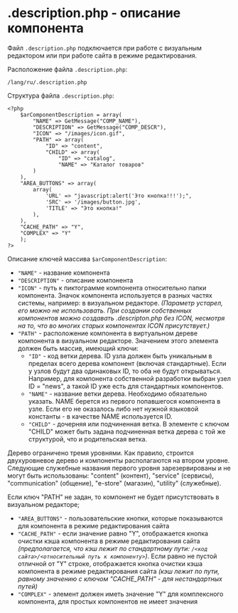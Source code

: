 # .description.php - описание компонента
Файл `.description.php` подключается при работе с визуальным редактором или при работе сайта в режиме редактирования.

Расположение файла `.description.php`:

    /lang/ru/.description.php

Структура файла `.description.php`:

    <?php
        $arComponentDescription = array(
            "NAME" => GetMessage("COMP_NAME"),
            "DESCRIPTION" => GetMessage("COMP_DESCR"),
            "ICON" => "/images/icon.gif",
            "PATH" => array(
                "ID" => "content",
                "CHILD" => array(
                    "ID" => "catalog",
                    "NAME" => "Каталог товаров"
            )
        ),
        "AREA_BUTTONS" => array(
            array(
                'URL' => "javascript:alert('Это кнопка!!!');",
                'SRC' => '/images/button.jpg',
                'TITLE' => "Это кнопка!"
            ),
        ),
        "CACHE_PATH" => "Y",
        "COMPLEX" => "Y"
        );
    ?>

Описание ключей массива `$arComponentDescription`:

- `"NAME"` - название компонента
- `"DESCRIPTION"` - описание компонента
- `"ICON"` - путь к пиктограмме компонента относительно папки компонента. Значок компонента используется в разных частях системы, например: в визуальном редакторе. *(Параметр устарел, его можно не использовать. При создании собственных компонентов можно создавать .descripton.php без ICON, несмотря на то, что во многих старых компонентах ICON присутствует.)*
- `"PATH"` - расположение компонента в виртуальном дереве компонента в визуальном редакторе. Значением этого элемента должен быть массив, имеющий ключи:
    - `"ID"` - код ветки дерева. ID узла должен быть уникальным в пределах всего дерева компонент (включая стандартные). Если у узлов будут два одинаковых ID, то оба не будут открываться. Например, для компонента собственной разработки выбран узел ID = "news", а такой ID уже есть для стандартных компонентов.
    - `"NAME"` - название ветки дерева. Необходимо обязательно указать. NAME берется из первого попавшегося компонента в узле. Если его не оказалось либо нет нужной языковой константы - в качестве NAME используется ID.
    - `"CHILD"` - дочерняя или подчиненная ветка. В элементе с ключом "CHILD" может быть задана подчиненная ветка дерева с той же структурой, что и родительская ветка.

Дерево ограничено тремя уровнями. Как правило, строится двухуровневое дерево и компоненты располагаются на втором уровне. Следующие служебные названия первого уровня зарезервированы и не могут быть использованы: "content" (контент), "service" (сервисы), "communication" (общение), "e-store" (магазин), "utility" (служебные).

Если ключ "PATH" не задан, то компонент не будет присутствовать в визуальном редакторе;

- `"AREA_BUTTONS"` - пользовательские кнопки, которые показываются для компонента в режиме редактирования сайта
- `"CACHE_PATH"` - если значение равно "Y", отображается кнопка очистки кэша компонента в режиме редактирования сайта *(предполагается, что кэш лежит по стандартному пути: `/<код сайта>/<относительный путь к компоненту>`)*. Если равно не пустой отличной от "Y" строке, отображается кнопка очистки кэша компонента в режиме редактирования сайта *(кэш лежит по пути, равному значению с ключом "CACHE_PATH" - для нестандартных путей)*
- `"COMPLEX"` - элемент должен иметь значение "Y" для комплексного компонента, для простых компонентов не имеет значения
